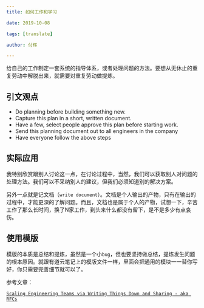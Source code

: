 ```yaml
---
title: 如何工作和学习

date: 2019-10-08

tags: [translate]

author: 付辉

---
```


给自己的工作制定一套系统的指导体系，或者处理问题的方法。要想从无休止的重复劳动中解脱出来，就需要对重复劳动做提炼。

## 引文观点

- Do planning before building something new.
- Capture this plan in a short, written document.
- Have a few, select people approve this plan before starting work.
- Send this planning document out to all engineers in the company
- Have everyone follow the above steps

## 实际应用

我特别欣赏跟别人讨论这一点，在讨论过程中，当然，我们可以获取别人对问题的处理方法。我们可以不采纳别人的建议，但我们必须知道别的解决方案。

另外一点就是记文档（`write document`）。文档是个人输出的产物，只有在输出的过程中，才能更深的了解问题。而且，文档也是属于个人的产物，试想一下，辛苦工作了那么长时间，换了N家工作，到头来什么都没有留下，是不是多少有点哀伤。

## 使用模版

模版的本质是总结和提炼，虽然是一个小`bug`，但也要坚持做总结，提炼发生问题的根本原因。就跟有道云笔记上的模版文件一样，里面会把通用的模块一一替你写好，你只需要完善细节就可以了。

参考文章：

[`Scaling Engineering Teams via Writing Things Down and Sharing - aka RFCs`](https://blog.pragmaticengineer.com/scaling-engineering-teams-via-writing-things-down-rfcs/?utm_source=wanqu.co&utm_campaign=Wanqu+Daily&utm_medium=website)